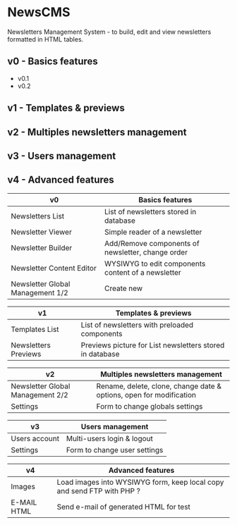 NewsCMS
=======
Newsletters Management System - to build, edit and view newsletters formatted in HTML tables.

## v0 - Basics features
  * v0.1
  * v0.2
## v1 - Templates & previews
## v2 - Multiples newsletters management
## v3 - Users management
## v4 - Advanced features

| v0                               | Basics features                                    |
|----------------------------------|----------------------------------------------------|
| Newsletters List                 | List of newsletters stored in database             |
| Newsletter Viewer                | Simple reader of a newsletter                      |
| Newsletter Builder               | Add/Remove components of newsletter, change order  |
| Newsletter Content Editor        | WYSIWYG to edit components content of a newsletter |
| Newsletter Global Management 1/2 | Create new                                         |

| v1                   | Templates & previews                                     |
|----------------------|----------------------------------------------------------|
| Templates List       | List of newsletters with preloaded components            |
| Newsletters Previews | Previews picture for List newsletters stored in database |

| v2                               | Multiples newsletters management                                    |
|----------------------------------|---------------------------------------------------------------------|
| Newsletter Global Management 2/2 | Rename, delete, clone, change date & options, open for modification |
| Settings                         | Form to change globals settings                                     |

| v3            | Users management              |
|---------------|-------------------------------|
| Users account | Multi-users login & logout    |
| Settings      | Form to change user settings  |

| v4          | Advanced features                                                      |
|-------------|------------------------------------------------------------------------|
| Images      | Load images into WYSIWYG form, keep local copy and send FTP with PHP ? |
| E-MAIL HTML | Send e-mail of generated HTML for test                                 |
